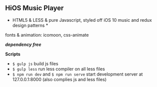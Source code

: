 ## HiOS Music Player
* HTML5 & LESS & pure Javascript, styled off iOS 10 music and redux design patterns *

fonts & animation: icomoon, css-animate

***dependency free***

**Scripts**
- `$ gulp js` build js files 
- `$ gulp less` run less compiler on all less files
- `$ npm run dev`  and  `$ npm run serve` start development server at 127.0.0.1:8000 (also complies js and less files)

